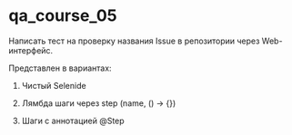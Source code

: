 # qa_course_05

Написать тест на проверку названия Issue в репозитории через Web-интерфейс.

Представлен в вариантах:

1. Чистый Selenide

2. Лямбда шаги через step (name, () -> {})

3. Шаги с аннотацией @Step
